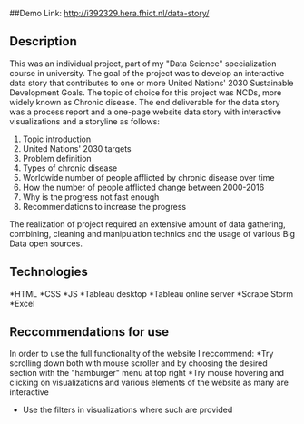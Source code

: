 ﻿##Demo
Link: http://i392329.hera.fhict.nl/data-story/

## Description
This was an individual project, part of my "Data Science" specialization course in university. The goal of the project was to develop an interactive data story that contributes to one or more United Nations' 2030 Sustainable Development Goals. The topic of choice for this project was NCDs, more widely known as Chronic disease. The end deliverable for the data story was a process report and a one-page website data story with interactive visualizations and a storyline as follows:
1. Topic introduction
2. United Nations' 2030 targets
3. Problem definition
4. Types of chronic disease
5. Worldwide number of people afflicted by chronic disease over time
6. How the number of people afflicted change between 2000-2016
7. Why is the progress not fast enough
8. Recommendations to increase the progress

The realization of project required an extensive amount of data gathering, combining, cleaning and manipulation technics and the usage of various Big Data open sources. 

## Technologies
*HTML
*CSS
*JS
*Tableau desktop
*Tableau online server
*Scrape Storm
*Excel


## Reccommendations for use
In order to use the full functionality of the website I reccommend:
*Try scrolling down both with mouse scroller and by choosing the desired section with the "hamburger" menu at top right
*Try mouse hovering and clicking on visualizations and various elements of the website as many are interactive
* Use the filters in visualizations where such are provided
